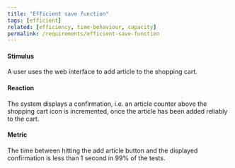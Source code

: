 ```yaml
---
title: "Efficient save function"
tags: [efficient]
related: [efficiency, time-behaviour, capacity]
permalink: /requirements/efficient-save-function
---
```


<div class="quality-requirement" markdown="1">

#### Stimulus

A user uses the web interface to add article to the shopping cart.

#### Reaction

The system displays a confirmation, i.e. an article counter above the shopping cart icon is incremented, once the article has been added reliably to the cart.

#### Metric

The time between hitting the add article button and the displayed confirmation is less than 1 second in 99% of the tests. 

</div><br>